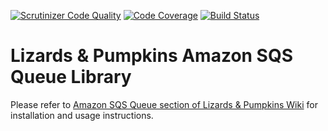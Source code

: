 [![Scrutinizer Code Quality](https://scrutinizer-ci.com/g/lizards-and-pumpkins/lib-queue-backend-amazon-sqs/badges/quality-score.png?b=master)](https://scrutinizer-ci.com/g/lizards-and-pumpkins/lib-queue-backend-amazon-sqs/?branch=master) [![Code Coverage](https://scrutinizer-ci.com/g/lizards-and-pumpkins/lib-queue-backend-amazon-sqs/badges/coverage.png?b=master)](https://scrutinizer-ci.com/g/lizards-and-pumpkins/lib-queue-backend-amazon-sqs/?branch=master) [![Build Status](https://scrutinizer-ci.com/g/lizards-and-pumpkins/lib-queue-backend-amazon-sqs/badges/build.png?b=master)](https://scrutinizer-ci.com/g/lizards-and-pumpkins/lib-queue-backend-amazon-sqs/build-status/master)
# Lizards & Pumpkins Amazon SQS Queue Library

Please refer to [Amazon SQS Queue section of Lizards & Pumpkins Wiki](https://github.com/lizards-and-pumpkins/catalog/wiki/AmazonSQS-Queue) for installation and usage instructions.
